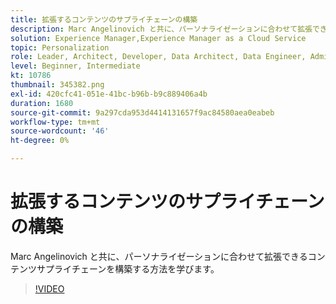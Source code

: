 ```yaml
---
title: 拡張するコンテンツのサプライチェーンの構築
description: Marc Angelinovich と共に、パーソナライゼーションに合わせて拡張できるコンテンツサプライチェーンを構築する方法を学びます。
solution: Experience Manager,Experience Manager as a Cloud Service
topic: Personalization
role: Leader, Architect, Developer, Data Architect, Data Engineer, Admin, User
level: Beginner, Intermediate
kt: 10786
thumbnail: 345382.png
exl-id: 420cfc41-051e-41bc-b96b-b9c889406a4b
duration: 1680
source-git-commit: 9a297cda953d4414131657f9ac84580aea0eabeb
workflow-type: tm+mt
source-wordcount: '46'
ht-degree: 0%

---
```


# 拡張するコンテンツのサプライチェーンの構築

Marc Angelinovich と共に、パーソナライゼーションに合わせて拡張できるコンテンツサプライチェーンを構築する方法を学びます。

>[!VIDEO](https://video.tv.adobe.com/v/345382/?quality=12&learn=on)
